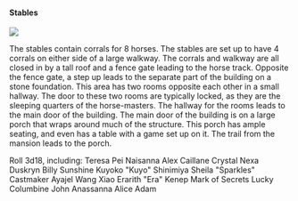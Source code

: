 #### Stables

![](https://lh6.googleusercontent.com/jKU3xecV-YFN5Q85Grjo8vKPQnMt8Bsw-FDRSGGV6sI2pPA01b8dy2SjakXChtsd2zwVVha2XW2zLejwLSvAO8UMxLG-QGD09beY_hB0OYjhds6K8yrZuh6lS4INYzky8FLzLeQ6)

The stables contain corrals for 8 horses. The stables are set up to have 4 corrals on either side of a large walkway. The corrals and walkway are all closed in by a tall roof and a fence gate leading to the horse track. Opposite the fence gate, a step up leads to the separate part of the building on a stone foundation. This area has two rooms opposite each other in a small hallway. The door to these two rooms are typically locked, as they are the sleeping quarters of the horse-masters. The hallway for the rooms leads to the main door of the building. The main door of the building is on a large porch that wraps around much of the structure. This porch has ample seating, and even has a table with a game set up on it. The trail from the mansion leads to the porch. 

  

Roll 3d18, including: 
Teresa Pei 
Naisanna 
Alex 
Caillane Crystal 
Nexa Duskryn 
Billy Sunshine 
Kuyoko "Kuyo" Shinimiya 
Sheila "Sparkles" Castmaker 
Ayajel 
Wang Xiao 
Erarith "Era" Kenep 
Mark of Secrets
Lucky 
Columbine 
John 
Anassanna 
Alice 
Adam
    

  
